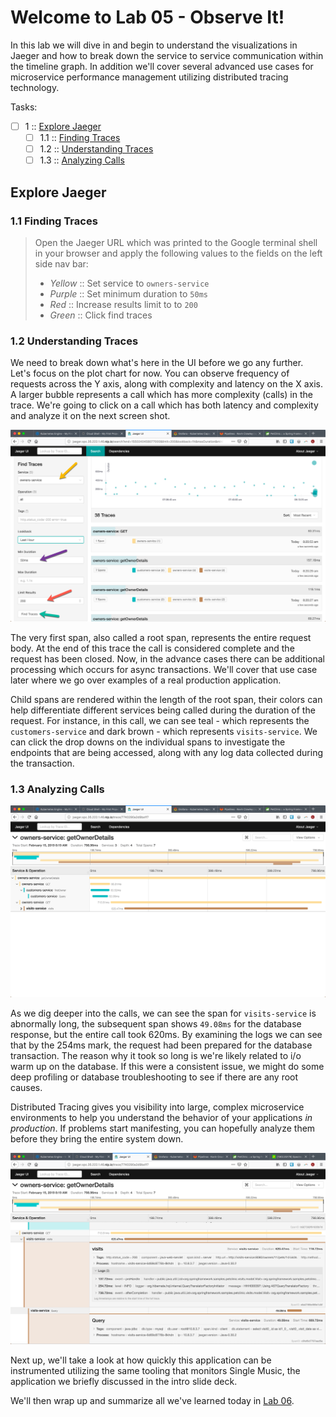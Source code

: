 Welcome to Lab 05 - Observe It!
===

In this lab we will dive in and begin to understand the visualizations in Jaeger and how to break down the service to service communication within the timeline graph. In addition we'll cover several advanced use cases for microservice performance management utilizing distributed tracing technology.

Tasks:

- [ ] 1 :: [Explore Jaeger]()
  - [ ] 1.1 :: [Finding Traces]()
  - [ ] 1.2 :: [Understanding Traces]()
  - [ ] 1.3 :: [Analyzing Calls]()

Explore Jaeger
---

### 1.1 Finding Traces


> Open the Jaeger URL which was printed to the Google terminal shell in your browser and apply the following values to the fields on the left side nav bar:
> * _Yellow_ :: Set service to `owners-service`
> * _Purple_ :: Set minimum duration to `50ms`
> * _Red_ :: Increase results limit to to `200`
> * _Green_ :: Click find traces

### 1.2 Understanding Traces

We need to break down what's here in the UI before we go any further. Let's focus on the plot chart for now. You can observe frequency of requests across the Y axis, along with complexity and latency on the X axis. A larger bubble represents a call which has more complexity (calls) in the trace. We're going to click on a call which has both latency and complexity and analyze it on the next screen shot.

![Trace Lists](/lab-05/images/img01a.png)

The very first span, also called a root span, represents the entire request body. At the end of this trace the call is considered complete and the request has been closed. Now, in the advance cases there can be additional processing which occurs for async transactions. We'll cover that use case later where we go over examples of a real production application.

Child spans are rendered within the length of the root span, their colors can help differentiate different services being called during the duration of the request. For instance, in this call, we can see teal - which represents the `customers-service` and dark brown - which represents `visits-service`. We can click the drop downs on the individual spans to investigate the endpoints that are being accessed, along with any log data collected during the transaction.

### 1.3 Analyzing Calls

![Call Analysis](/lab-05/images/img01b.png)

As we dig deeper into the calls, we can see the span for `visits-service` is abnormally long, the subsequent span shows `49.08ms` for the database response, but the entire call took 620ms. By examining the logs we can see that by the 254ms mark, the request had been prepared for the database transaction. The reason why it took so long is we're likely related to i/o warm up on the database. If this were a consistent issue, we might do some deep profiling or database troubleshooting to see if there are any root causes.

Distributed Tracing gives you visibility into large, complex microservice environments to help you understand the behavior of your applications _in production_. If problems start manifesting, you can hopefully analyze them before they bring the entire system down.

![Deep Call Analysis](/lab-05/images/img01c.png)

Next up, we'll take a look at how quickly this application can be instrumented utilizing the same tooling that monitors Single Music, the application we briefly discussed in the intro slide deck.

We'll then wrap up and summarize all we've learned today in [Lab 06]().